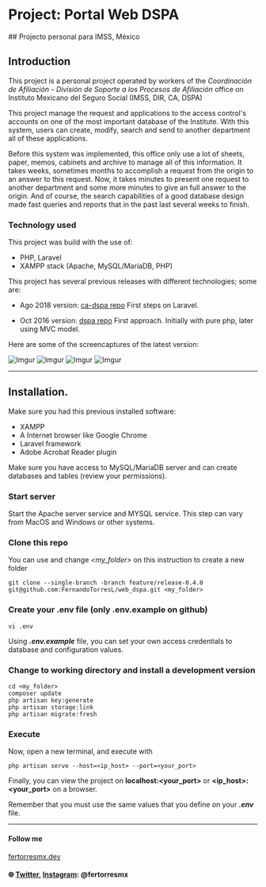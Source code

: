 # Project: Portal Web DSPA 
## Projecto personal para IMSS, México

## Introduction

This project is a personal project operated by workers of the _Coordinación de Afiliación - División de Soporte a los Procesos de Afiliación_ office on Instituto Mexicano del Seguro Social (IMSS, DIR, CA, DSPA)

This project manage the request and applications to the access control's accounts on one of the most important database of the Institute. With this system, users can create, modify, search and send to another department all of these applications.

Before this system was implemented, this office only use a lot of sheets, paper, memos, cabinets and archive to manage all of this information. It takes weeks, sometimes months to accomplish a request from the origin to an answer to this request. Now, it takes minutes to present one request to another department and some more minutes to give an full answer to the origin. And of course, the search capabilities of a good database design made fast queries and reports that in the past last several weeks to finish.

### Technology used

This project was build with the use of: 

- PHP, Laravel
- XAMPP stack (Apache, MySQL/MariaDB, PHP)

This project has several previous releases with different technologies; some are:

- Ago 2018 version: [ca-dspa repo](https://github.com/FernandoTorresL/ca-dspa)
	First steps on Laravel.

- Oct 2016 version: [dspa repo](https://github.com/FernandoTorresL/dspa)
First approach. Initially with pure php, later using MVC model.


Here are some of the screencaptures of the latest version: 

![Imgur](https://i.imgur.com/ATnyAi3.png)
![Imgur](https://i.imgur.com/bFp4HBl.png)
![Imgur](https://i.imgur.com/GX2zfaV.png)
![Imgur](https://i.imgur.com/QxCuBU3.png)

---

## Installation.

Make sure you had this previous installed software:
- XAMPP
- A Internet browser like Google Chrome
- Laravel framework
- Adobe Acrobat Reader plugin

Make sure you have access to MySQL/MariaDB server and can create databases and tables (review your permissions).

### Start server
Start the Apache server service and MYSQL service. This step can vary from MacOS and Windows or other systems.

### Clone this repo
You can use and change *<my_folder>* on this instruction to create a new folder 
```
git clone --single-branch -branch feature/release-0.4.0 git@github.com:FernandoTorresL/web_dspa.git <my_folder>
```

### Create your .env file (only .env.example on github)
```
vi .env
```
Using **_.env.example_** file, you can set your own access credentials to database and configuration values.

### Change to working directory and install a development version
```
cd <my_folder>
composer update
php artisan key:generate
php artisan storage:link
php artisan migrate:fresh
```

### Execute
Now, open a new terminal, and execute with
```
php artisan serve --host=<ip_host> --port=<your_port>
```

Finally, you can view the project on **localhost:<your_port>** or **<ip_host>:<your_port>** on a browser.

Remember that you must use the same values that you define on your **_.env_** file.

------

#### Follow me 
[fertorresmx.dev](https://fertorresmx.dev/)

#### :globe_with_meridians: [Twitter](https://twitter.com/FerTorresMx), [Instagram](https://www.instagram.com/fertorresmx/): @fertorresmx
